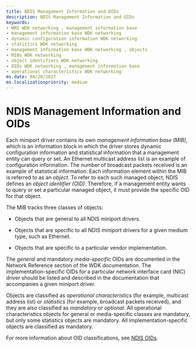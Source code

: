 ```yaml
---
title: NDIS Management Information and OIDs
description: NDIS Management Information and OIDs
keywords:
- WMI WDK networking , management information base
- management information base WDK networking
- dynamic configuration information WDK networking
- statistics WDK networking
- management information base WDK networking , objects
- MIBs WDK networking
- object identifiers WDK networking
- OIDs WDK networking , management information base
- operational characteristics WDK networking
ms.date: 04/20/2017
ms.localizationpriority: medium
---
```


# NDIS Management Information and OIDs





Each miniport driver contains its own *management information base (MIB)*, which is an information block in which the driver stores dynamic configuration information and statistical information that a management entity can query or set. An Ethernet multicast address list is an example of configuration information. The number of broadcast packets received is an example of statistical information. Each information element within the MIB is referred to as an *object*. To refer to each such managed object, NDIS defines an *object identifier (OID)*. Therefore, if a management entity wants to query or set a particular managed object, it must provide the specific OID for that object.

The MIB tracks three classes of objects:

-   Objects that are general to all NDIS miniport drivers.

-   Objects that are specific to all NDIS miniport drivers for a given medium type, such as Ethernet.

-   Objects that are specific to a particular vendor implementation.

The *general* and mandatory *media-specific* OIDs are documented in the Network Reference section of the WDK documentation. The implementation-specific OIDs for a particular network interface card (NIC) driver should be listed and described in the documentation that accompanies a given miniport driver.

Objects are classified as *operational characteristics* (for example, multicast address list) or *statistics* (for example, broadcast packets received), and they are also classified as *mandatory* or *optional*. All operational characteristics objects for general or media-specific classes are mandatory, but only some statistics objects are mandatory. All implementation-specific objects are classified as mandatory.

For more information about OID classifications, see [NDIS OIDs](/windows-hardware/drivers/ddi/_netvista/).

 

